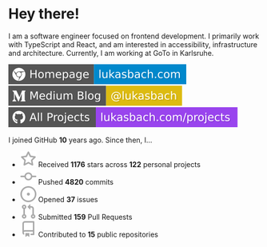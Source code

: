 # Hey there!

I am a software engineer focused on frontend development. I primarily work with TypeScript and React, and am interested in accessibility, infrastructure and architecture. Currently, I am working at GoTo in Karlsruhe.

[![Homepage](./icons/homepage.svg)](https://lukasbach.com)
[![Medium Blog](./icons/medium.svg)](https://medium.com/@lukasbach)
[![My Projects](./icons/projects.svg)](https://lukasbach.com/projects)

I joined GitHub **10** years ago. Since then, I...

- ![](./icons/star.svg) Received **1176** stars across **122** personal projects
- ![](./icons/commit.svg) Pushed **4820** commits
- ![](./icons/issues.svg) Opened **37** issues
- ![](./icons/pr.svg) Submitted **159** Pull Requests
- ![](./icons/repo.svg) Contributed to **15** public repositories
